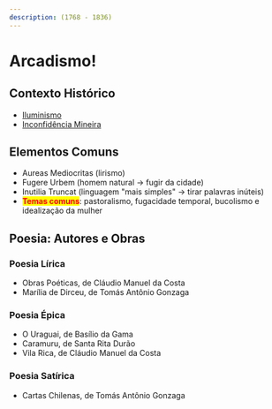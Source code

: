 ```yaml
---
description: (1768 - 1836)
---
```


# Arcadismo!

## Contexto Histórico

* [Iluminismo](../../historia/idade-moderna/iluminismo-e-liberalismo.md)
* [Inconfidência Mineira](../../historia/historia-do-brasil/da-colonia-ao-imperio/inconfidencia-mineira.md)

## Elementos Comuns

* Aureas Mediocritas (lirismo)&#x20;
* Fugere Urbem (homem natural -> fugir da cidade)&#x20;
* Inutilia Truncat (linguagem "mais simples" -> tirar palavras inúteis)
* <mark style="color:red;">**Temas comuns**</mark>: pastoralismo, fugacidade temporal, bucolismo e idealização da mulher

## Poesia: Autores e Obras

### Poesia Lírica

* Obras Poéticas, de Cláudio Manuel da Costa
* Marília de Dirceu, de Tomás Antônio Gonzaga

### Poesia Épica

* O Uraguai, de Basílio da Gama
* Caramuru, de Santa Rita Durão
* Vila Rica, de Cláudio Manuel da Costa

### Poesia Satírica

* Cartas Chilenas, de Tomás Antônio Gonzaga
